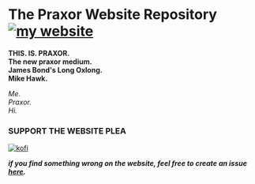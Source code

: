 # The Praxor Website Repository [![my website](https://img.shields.io/badge/click_to_visit_my_website-6822b3)](https://praxor.wtf)

**THIS. IS. PRAXOR.**<br>
**The new praxor medium.**<br>
**James Bond's Long Oxlong.**<br>
**Mike Hawk.**<br>

*Me.<br>*
*Praxor.<br>*
*Hi.<br>*

### SUPPORT THE WEBSITE PLEA
[![kofi](https://img.shields.io/badge/kofi-%23F16061.svg?&style=for-the-badge&logo=ko-fi&logoColor=white)](https://ko-fi.com/praxor)

***if you find something wrong on the website, feel free to create an issue [here](https://github.com/praxor/m-website/issues).***

